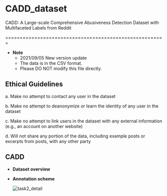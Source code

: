 # CADD_dataset
CADD: A Large-scale Comprehensive Abusiveness Detection Dataset with Multifaceted Labels from Reddit

=======================================================

* __Note__
  * 2021/09/05 New version update
  * The data is in the CSV format.
  * Please DO NOT modify this file directly.

## Ethical Guidelines

  a. Make no attempt to contact any user in the dataset

  b. Make no attempt to deanonymize or learn the identity of any user in the dataset

  c. Make no attempt to link users in the dataset with any external information (e.g., an account on another website)

  d. Will not share any portion of the data, including example posts or excerpts from posts, with any other party


## CADD
* __Dataset overview__



* __Annotation scheme__

  ![task2_detail](https://user-images.githubusercontent.com/40844310/132124971-68b48ac4-a69d-41a6-accf-c9a8ed7bba46.png)



